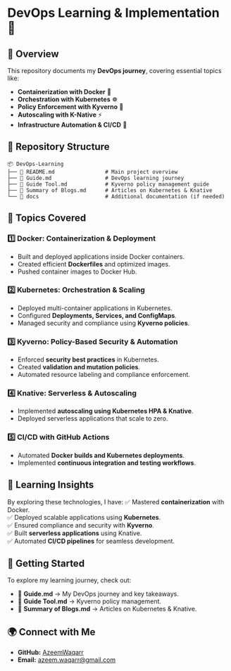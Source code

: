 # DevOps Learning & Implementation 🚀

## 📌 Overview
This repository documents my **DevOps journey**, covering essential topics like:
- **Containerization with Docker** 🐳
- **Orchestration with Kubernetes** ☸️
- **Policy Enforcement with Kyverno** 🔐
- **Autoscaling with K-Native** ⚡
- **Infrastructure Automation & CI/CD** 🔄

## 📂 Repository Structure
```
📦 DevOps-Learning
├── 📄 README.md                # Main project overview
├── 📄 Guide.md                 # DevOps learning journey
├── 📄 Guide Tool.md            # Kyverno policy management guide
├── 📄 Summary of Blogs.md      # Articles on Kubernetes & Knative
└── 📂 docs                     # Additional documentation (if needed)
```

## 🚀 Topics Covered
### **1️⃣ Docker: Containerization & Deployment**
- Built and deployed applications inside Docker containers.
- Created efficient **Dockerfiles** and optimized images.
- Pushed container images to Docker Hub.

### **2️⃣ Kubernetes: Orchestration & Scaling**
- Deployed multi-container applications in Kubernetes.
- Configured **Deployments, Services, and ConfigMaps**.
- Managed security and compliance using **Kyverno policies**.

### **3️⃣ Kyverno: Policy-Based Security & Automation**
- Enforced **security best practices** in Kubernetes.
- Created **validation and mutation policies**.
- Automated resource labeling and compliance enforcement.

### **4️⃣ Knative: Serverless & Autoscaling**
- Implemented **autoscaling using Kubernetes HPA & Knative**.
- Deployed serverless applications that scale to zero.

### **5️⃣ CI/CD with GitHub Actions**
- Automated **Docker builds and Kubernetes deployments**.
- Implemented **continuous integration and testing workflows**.

## 📖 Learning Insights
By exploring these technologies, I have:
✅ Mastered **containerization** with Docker.  
✅ Deployed scalable applications using **Kubernetes**.  
✅ Ensured compliance and security with **Kyverno**.  
✅ Built **serverless applications** using Knative.  
✅ Automated **CI/CD pipelines** for seamless development.  

## 🎯 Getting Started
To explore my learning journey, check out:
- 📄 **Guide.md** → My DevOps journey and key takeaways.
- 📄 **Guide Tool.md** → Kyverno policy management.
- 📄 **Summary of Blogs.md** → Articles on Kubernetes & Knative.

## 🌍 Connect with Me
- **GitHub:** [AzeemWaqarr](https://github.com/AzeemWaqarr)
- **Email:** azeem.waqarr@gmail.com
